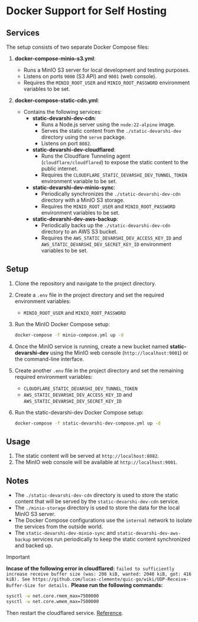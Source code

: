 # Docker Support for Self Hosting

## Services

The setup consists of two separate Docker Compose files:

1. **docker-compose-minio-s3.yml**:
   - Runs a MinIO S3 server for local development and testing purposes.
   - Listens on ports `9000` (S3 API) and `9001` (web console).
   - Requires the `MINIO_ROOT_USER` and `MINIO_ROOT_PASSWORD` environment variables to be set.

2. **docker-compose-static-cdn.yml**:
   - Contains the following services:
     - **static-devarshi-dev-cdn**:
       - Runs a Node.js server using the `node:22-alpine` image.
       - Serves the static content from the `./static-devarshi-dev` directory using the `serve` package.
       - Listens on port `8082`.
     - **static-devarshi-dev-cloudflared**:
       - Runs the Cloudflare Tunneling agent (`cloudflare/cloudflared`) to expose the static content to the public internet.
       - Requires the `CLOUDFLARE_STATIC_DEVARSHI_DEV_TUNNEL_TOKEN` environment variable to be set.
     - **static-devarshi-dev-minio-sync**:
       - Periodically synchronizes the `./static-devarshi-dev-cdn` directory with a MinIO S3 storage.
       - Requires the `MINIO_ROOT_USER` and `MINIO_ROOT_PASSWORD` environment variables to be set.
     - **static-devarshi-dev-aws-backup**:
       - Periodically backs up the `./static-devarshi-dev-cdn` directory to an AWS S3 bucket.
       - Requires the `AWS_STATIC_DEVARSHI_DEV_ACCESS_KEY_ID` and `AWS_STATIC_DEVARSHI_DEV_SECRET_KEY_ID` environment variables to be set.

## Setup

1. Clone the repository and navigate to the project directory.
2. Create a `.env` file in the project directory and set the required environment variables:
   - `MINIO_ROOT_USER` and `MINIO_ROOT_PASSWORD`

3. Run the MinIO Docker Compose setup:
   ```bash
   docker-compose -f minio-compose.yml up -d
   ```
4. Once the MinIO service is running, create a new bucket named **static-devarshi-dev** using the MinIO web console (`http://localhost:9001`) or the command-line interface.
5. Create another `.env` file in the project directory and set the remaining required environment variables:
   - `CLOUDFLARE_STATIC_DEVARSHI_DEV_TUNNEL_TOKEN`
   - `AWS_STATIC_DEVARSHI_DEV_ACCESS_KEY_ID` and `AWS_STATIC_DEVARSHI_DEV_SECRET_KEY_ID`

6. Run the static-devarshi-dev Docker Compose setup:
   ```bash
   docker-compose -f static-devarshi-dev-compose.yml up -d
   ```

## Usage

1. The static content will be served at `http://localhost:8082`.
2. The MinIO web console will be available at `http://localhost:9001`.

## Notes

- The `./static-devarshi-dev-cdn` directory is used to store the static content that will be served by the `static-devarshi-dev-cdn` service.
- The `./minio-storage` directory is used to store the data for the local MinIO S3 server.
- The Docker Compose configurations use the `internal` network to isolate the services from the outside world.
- The `static-devarshi-dev-minio-sync` and `static-devarshi-dev-aws-backup` services run periodically to keep the static content synchronized and backed up.

> [!IMPORTANT]
> **Incase of the following error in cloudflared:**
> ```failed to sufficiently increase receive buffer size (was: 208 kiB, wanted: 2048 kiB, got: 416 kiB). See https://github.com/lucas-clemente/quic-go/wiki/UDP-Receive-Buffer-Size for details.```
> **Please run the following commands:**
> ```bash
> sysctl -w net.core.rmem_max=7500000
> sysctl -w net.core.wmem_max=7500000
> ```
> Then restart the cloudflared service. [Reference](https://github.com/quic-go/quic-go/wiki/UDP-Buffer-Sizes).

